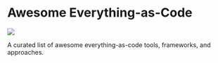 # Awesome Everything-as-Code

<img src="https://render.githubusercontent.com/render/math?math=x\leftarrow\text{code}">

A curated list of awesome everything-as-code tools, frameworks, and approaches.
